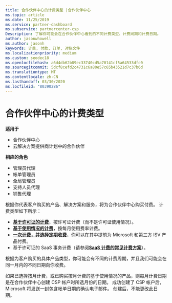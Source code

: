 ```yaml
---
title: 合作伙伴中心的计费类型 |合作伙伴中心
ms.topic: article
ms.date: 11/25/2019
ms.service: partner-dashboard
ms.subservice: partnercenter-csp
Description: 了解你可能会在合作伙伴中心看到的不同计费类型、计费周期和计费日期。
author: jasonwhowell
ms.author: jasonh
keywords: 计费, 付款, 订单, 对帐文件
ms.localizationpriority: medium
ms.custom: seodec18
ms.openlocfilehash: a6d4db62b89ec33740cd5a70141cf5a64533dfc0
ms.sourcegitcommit: 5dcf8cefd2c4731c6a80e57c65b43521d7c37b6d
ms.translationtype: MT
ms.contentlocale: zh-CN
ms.lasthandoff: 03/30/2020
ms.locfileid: "80390286"
---
```

# <a name="types-of-billing-in-partner-center"></a>合作伙伴中心的计费类型

**适用于**

- 合作伙伴中心
- 云解决方案提供商计划中的合作伙伴

**相应的角色**

- 管理员代理
- 帐单管理员
- 全局管理员
- 支持人员代理
- 销售代理

根据你代表客户购买的产品、解决方案和服务，将为合作伙伴中心购买付费。 计费类型如下所示：

- [**基于许可证的计费**](license-based-billing.md)，按许可证计费（而不是许可证使用情况）。
- [**基于使用情况的计费**](usage-based-billing.md)，按每月使用费率计费。
- [**一次计费，并选择定期收费**](one-time-and-recurring-billing.md)，你可以在其中提前为 Microsoft 和第三方 ISV 产品付费。
- 基于许可证的 SaaS 事务计费（请参阅[**SaaS 计费的常见计费方案**](common-billing-scenarios-saas.md)）。

根据为客户购买的具体产品类型，你可能会有不同的计费周期，并且我们可能会在同一月内的不同日期向你收费。

如果已选择按月计费，或已购买按月计费的基于使用情况的产品，则每月计费日期是在合作伙伴中心创建 CSP 帐户时所选月份的日期。 成功创建了 CSP 帐户后，Microsoft 将发送一封包含帐单日期的确认电子邮件。 创建后，不能更改此日期。
